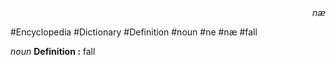 
<div align="right"><i>næ</i></div>

#Encyclopedia #Dictionary #Definition #noun #ne #næ #fall

*noun*
**Definition :** fall
